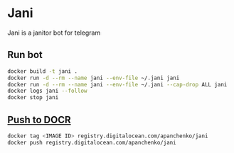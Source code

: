 # Jani

Jani is a janitor bot for telegram

## Run bot

```bash
docker build -t jani .
docker run -d --rm --name jani --env-file ~/.jani jani
docker run -d --rm --name jani --env-file ~/.jani --cap-drop ALL jani
docker logs jani --follow
docker stop jani
```

## [Push to DOCR](https://www.digitalocean.com/docs/container-registry/quickstart/)

```bash
docker tag <IMAGE ID> registry.digitalocean.com/apanchenko/jani
docker push registry.digitalocean.com/apanchenko/jani
```

